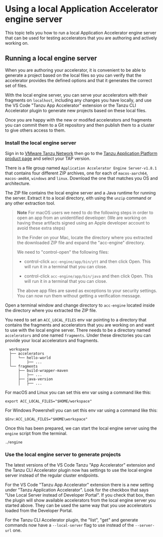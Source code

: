 # Using a local Application Accelerator engine server

This topic tells you how to run a local Application Accelerator engine server that can be used for testing accelerators that you are authoring and actively working on.

## <a id="accel-local-engine-server"></a>Running a local engine server

When you are authoring your accelerator, it is convenient to be able to generate a project based on the local files so you can verify that the accelerator provides the defined options and that it generates the correct set of files.

With the local engine server, you can serve your accelerators with their fragments on `localhost`, including any changes you have locally, and use the VS Code "Tanzu App Accelerator" extension or the Tanzu CLI Accelerator plugin to generate new projects based on these local files. 

Once you are happy with the new or modifed accelerators and fragments you can commit them to a Git repository and then publish them to a cluster to give others access to them.

### <a id="install-local-engine-server"></a>Install the local engine server

Sign in to [VMware Tanzu Network](https://network.tanzu.vmware.com/) then go to the [Tanzu Application Platform product page](https://network.tanzu.vmware.com/products/tanzu-application-platform) and select your TAP version.

There is a file group named `Application Accelerator Engine Server-v1.8.1` that contains four different ZIP archives, one for each of `macos-aarch64`, `macos-amd64`, `windows` and `linux`. Download the one that matches you OS and architecture.

The ZIP file contains the local engine server and a Java runtime for running the server. Extract it to a local directory, eith using the `unzip` command or any other extraction tool.

>**Note** For macOS users we need to do the following steps in order to open an app from an unidentified developer:
>(We are working on having these artifacts signed using an Apple developer account to avoid these extra steps)
>
>In the Finder on your Mac, locate the directory where you extracted the downloaded ZIP file and expand the "acc-engine" directory.
>
>We need to "control-open" the following files:
>
>    - control-click `acc-engine/app/bin/ytt` and then click Open. This will run it in a terminal that you can close.
>
>    - control-click `acc-engine/app/bin/java` and then click Open. This will run it in a terminal that you can close.
>
>The above app files are saved as exceptions to your security settings.
>You can now run them without getting a verification message.

Open a terminal window and change directory to `acc-engine` located inside the directory where you extracted the ZIP file.

You need to set an `ACC_LOCAL_FILES` env var pointing to a directory that contains the fragments and accelerators that you are working on and want to use with the local engine server. There needs to be a directory named `accelerators` and one named `fragments`. Under these directories you can provide your local accelerators and fragments.

      workspace
      ├── accelerators
      │   └── hello-world
      │       ├── ...
      └── fragments
          ├── build-wrapper-maven
          │   ├── ...
          ├── java-version
          │   ├── ...

For macOS and Linux you can set this env var using a command like this:

    export ACC_LOCAL_FILES="$HOME/workspace"

For Windows Powershell you can set this env var using a command like this:

    $Env:ACC_LOCAL_FILES="$HOME\workspace"

Once this has been prepared, we can start the local engine server using the `engine` script from the terminal.

    ./engine

### <a id="use-local-engine-server"></a>Use the local engine server to generate projects

The latest versions of the VS Code Tanzu "App Accelerator" extension and the Tanzu CLI Accelerator plugin now has settings to use the local engine server instead of the regular cluster endpoints.

For the VS Code "Tanzu App Accelerator" extension there is a new setting under "Tanzu Application Accelerator".
Look for the checkbox that says "Use Local Server instead of Developer Portal". If you check that box, then the plugin will show available accelerators from the local engine server you started above. They can be used the same way that you use accelerators loaded from the Developer Portal.

For the Tanzu CLI Accelerator plugin, the "list", "get" and generate commands now have a `--local-server` flag to use instead of the `--server-url` one.
